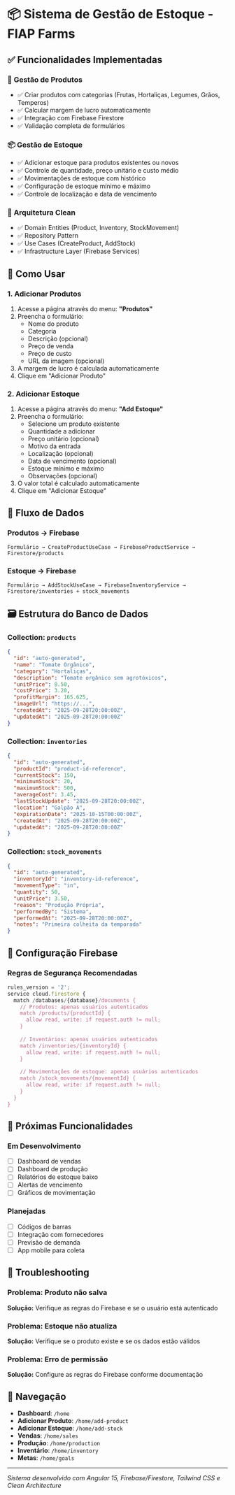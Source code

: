# 📦 Sistema de Gestão de Estoque - FIAP Farms

## ✅ Funcionalidades Implementadas

### 🌱 **Gestão de Produtos**
- ✅ Criar produtos com categorias (Frutas, Hortaliças, Legumes, Grãos, Temperos)
- ✅ Calcular margem de lucro automaticamente
- ✅ Integração com Firebase Firestore
- ✅ Validação completa de formulários

### 📦 **Gestão de Estoque**
- ✅ Adicionar estoque para produtos existentes ou novos
- ✅ Controle de quantidade, preço unitário e custo médio
- ✅ Movimentações de estoque com histórico
- ✅ Configuração de estoque mínimo e máximo
- ✅ Controle de localização e data de vencimento

### 🔧 **Arquitetura Clean**
- ✅ Domain Entities (Product, Inventory, StockMovement)
- ✅ Repository Pattern
- ✅ Use Cases (CreateProduct, AddStock)
- ✅ Infrastructure Layer (Firebase Services)

## 🚀 Como Usar

### 1. **Adicionar Produtos**
1. Acesse a página através do menu: **"Produtos"**
2. Preencha o formulário:
   - Nome do produto
   - Categoria
   - Descrição (opcional)
   - Preço de venda
   - Preço de custo
   - URL da imagem (opcional)
3. A margem de lucro é calculada automaticamente
4. Clique em "Adicionar Produto"

### 2. **Adicionar Estoque**
1. Acesse a página através do menu: **"Add Estoque"**
2. Preencha o formulário:
   - Selecione um produto existente
   - Quantidade a adicionar
   - Preço unitário (opcional)
   - Motivo da entrada
   - Localização (opcional)
   - Data de vencimento (opcional)
   - Estoque mínimo e máximo
   - Observações (opcional)
3. O valor total é calculado automaticamente
4. Clique em "Adicionar Estoque"

## 🔄 Fluxo de Dados

### Produtos → Firebase
```
Formulário → CreateProductUseCase → FirebaseProductService → Firestore/products
```

### Estoque → Firebase
```
Formulário → AddStockUseCase → FirebaseInventoryService → Firestore/inventories + stock_movements
```

## 🗃️ Estrutura do Banco de Dados

### Collection: `products`
```json
{
  "id": "auto-generated",
  "name": "Tomate Orgânico",
  "category": "Hortaliças",
  "description": "Tomate orgânico sem agrotóxicos",
  "unitPrice": 8.50,
  "costPrice": 3.20,
  "profitMargin": 165.625,
  "imageUrl": "https://...",
  "createdAt": "2025-09-28T20:00:00Z",
  "updatedAt": "2025-09-28T20:00:00Z"
}
```

### Collection: `inventories`
```json
{
  "id": "auto-generated",
  "productId": "product-id-reference",
  "currentStock": 150,
  "minimumStock": 20,
  "maximumStock": 500,
  "averageCost": 3.45,
  "lastStockUpdate": "2025-09-28T20:00:00Z",
  "location": "Galpão A",
  "expirationDate": "2025-10-15T00:00:00Z",
  "createdAt": "2025-09-28T20:00:00Z",
  "updatedAt": "2025-09-28T20:00:00Z"
}
```

### Collection: `stock_movements`
```json
{
  "id": "auto-generated",
  "inventoryId": "inventory-id-reference",
  "movementType": "in",
  "quantity": 50,
  "unitPrice": 3.50,
  "reason": "Produção Própria",
  "performedBy": "Sistema",
  "performedAt": "2025-09-28T20:00:00Z",
  "notes": "Primeira colheita da temporada"
}
```

## 🔐 Configuração Firebase

### Regras de Segurança Recomendadas
```javascript
rules_version = '2';
service cloud.firestore {
  match /databases/{database}/documents {
    // Produtos: apenas usuários autenticados
    match /products/{productId} {
      allow read, write: if request.auth != null;
    }
    
    // Inventários: apenas usuários autenticados
    match /inventories/{inventoryId} {
      allow read, write: if request.auth != null;
    }
    
    // Movimentações de estoque: apenas usuários autenticados
    match /stock_movements/{movementId} {
      allow read, write: if request.auth != null;
    }
  }
}
```

## 🎯 Próximas Funcionalidades

### Em Desenvolvimento
- [ ] Dashboard de vendas
- [ ] Dashboard de produção  
- [ ] Relatórios de estoque baixo
- [ ] Alertas de vencimento
- [ ] Gráficos de movimentação

### Planejadas
- [ ] Códigos de barras
- [ ] Integração com fornecedores
- [ ] Previsão de demanda
- [ ] App mobile para coleta

## 🐛 Troubleshooting

### Problema: Produto não salva
**Solução:** Verifique as regras do Firebase e se o usuário está autenticado

### Problema: Estoque não atualiza
**Solução:** Verifique se o produto existe e se os dados estão válidos

### Problema: Erro de permissão
**Solução:** Configure as regras do Firebase conforme documentação

## 📱 Navegação

- **Dashboard**: `/home`
- **Adicionar Produto**: `/home/add-product`
- **Adicionar Estoque**: `/home/add-stock`
- **Vendas**: `/home/sales`
- **Produção**: `/home/production`
- **Inventário**: `/home/inventory`
- **Metas**: `/home/goals`

---
*Sistema desenvolvido com Angular 15, Firebase/Firestore, Tailwind CSS e Clean Architecture*
